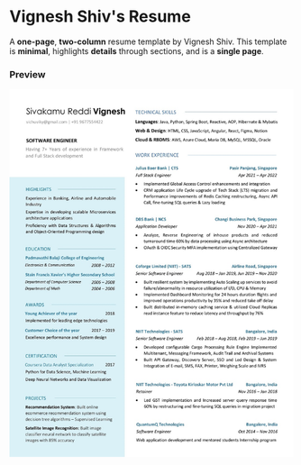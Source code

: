 # Vignesh Shiv's Resume

A **one-page**, **two-column** resume template by Vignesh Shiv. This template is **minimal**, highlights **details** through sections, and is a **single page**. 

### Preview
![alt text](https://github.com/vigneshshiv/vigneshshiv/blob/main/resume/VigneshShiv_Resume.jpg)
